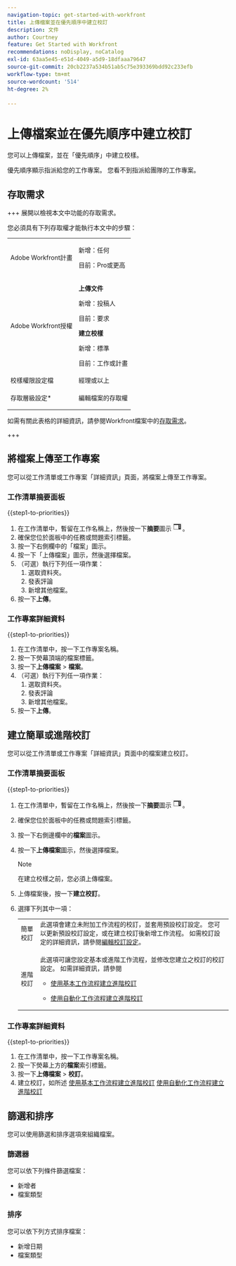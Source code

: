 ```yaml
---
navigation-topic: get-started-with-workfront
title: 上傳檔案並在優先順序中建立校訂
description: 文件
author: Courtney
feature: Get Started with Workfront
recommendations: noDisplay, noCatalog
exl-id: 63aa5e45-e51d-4049-a5d9-18dfaaa79647
source-git-commit: 20cb2237a534b51ab5c75e393369bdd92c233efb
workflow-type: tm+mt
source-wordcount: '514'
ht-degree: 2%

---
```


# 上傳檔案並在優先順序中建立校訂

您可以上傳檔案，並在「優先順序」中建立校樣。

優先順序顯示指派給您的工作專案。 您看不到指派給團隊的工作專案。

## 存取需求

+++ 展開以檢視本文中功能的存取需求。

您必須具有下列存取權才能執行本文中的步驟：

<table style="table-layout:auto"> 
 <col> 
 <col> 
 <tbody> 
  <tr> 
   <td role="rowheader">Adobe Workfront計畫</td> 
   <td> 
   <p>新增：任何 </p>
   <p>目前：Pro或更高</p>
   </td> 
  </tr> 
  <tr> 
   <td role="rowheader">Adobe Workfront授權</td> 
   <td> 
      <p><strong>上傳文件</strong></p>
   <p>新增：投稿人</p>
   <p>目前：要求</p>
      <p><strong>建立校樣</strong></p>
        <p>新增：標準</p>
     <p>目前：工作或計畫</p>
   </td> 
  </tr> 
  <tr> 
   <td role="rowheader">校樣權限設定檔 </td> 
   <td>經理或以上</td> 
  </tr> 
  <tr> 
   <td role="rowheader">存取層級設定*</td> 
   <td> <p>編輯檔案的存取權</p> </td> 
  </tr> 
 </tbody> 
</table>

如需有關此表格的詳細資訊，請參閱Workfront檔案中的[存取需求](/help/quicksilver/administration-and-setup/add-users/access-levels-and-object-permissions/access-level-requirements-in-documentation.md)。

+++

## 將檔案上傳至工作專案

您可以從工作清單或工作專案「詳細資訊」頁面，將檔案上傳至工作專案。

### 工作清單摘要面板


{{step1-to-priorities}}

1. 在工作清單中，暫留在工作名稱上，然後按一下&#x200B;**摘要**&#x200B;圖示![開啟摘要圖示](assets/summary-icon.png)。
1. 確保您位於面板中的任務或問題索引標籤。
1. 按一下右側欄中的「檔案」圖示。
1. 按一下「上傳檔案」圖示，然後選擇檔案。
1. （可選）執行下列任一項作業：
   1. 選取資料夾。
   1. 發表評論
   1. 新增其他檔案。
1. 按一下&#x200B;**上傳**。

### 工作專案詳細資料

{{step1-to-priorities}}

1. 在工作清單中，按一下工作專案名稱。
1. 按一下熒幕頂端的檔案標籤。
1. 按一下&#x200B;**上傳檔案** > **檔案**。
1. （可選）執行下列任一項作業：
   1. 選取資料夾。
   1. 發表評論
   1. 新增其他檔案。
1. 按一下&#x200B;**上傳**。


## 建立簡單或進階校訂

您可以從工作清單或工作專案「詳細資訊」頁面中的檔案建立校訂。

### 工作清單摘要面板


{{step1-to-priorities}}

1. 在工作清單中，暫留在工作名稱上，然後按一下&#x200B;**摘要**&#x200B;圖示![開啟摘要圖示](assets/summary-icon.png)。
1. 確保您位於面板中的任務或問題索引標籤。
1. 按一下右側邊欄中的&#x200B;**檔案**&#x200B;圖示。
1. 按一下&#x200B;**上傳檔案**&#x200B;圖示，然後選擇檔案。

   >[!NOTE]
   >
   >在建立校樣之前，您必須上傳檔案。


1. 上傳檔案後，按一下&#x200B;**建立校訂**。
1. 選擇下列其中一項：

   <table style="table-layout:auto"> 
    <col> 
    <col> 
    <tbody> 
     <tr> 
      <td role="rowheader">簡單校訂</td> 
      <td>此選項會建立未附加工作流程的校訂，並套用預設校訂設定。 您可以更新預設校訂設定，或在建立校訂後新增工作流程。 如需校訂設定的詳細資訊，請參閱<a href="/help/quicksilver/review-and-approve-work/proofing/managing-proofs-within-workfront/edit-proof-settings.md" class="MCXref xref">編輯校訂設定</a>。</td> 
     </tr> 
     <tr> 
      <td role="rowheader">進階校訂</td> 
      <td> <p>此選項可讓您設定基本或進階工作流程，並修改您建立之校訂的校訂設定。 如需詳細資訊，請參閱 </p> 
       <ul> 
        <li><p><a href="/help/quicksilver/review-and-approve-work/proofing/creating-proofs-within-workfront/configure-basic-proof-workflow.md" class="MCXref xref">使用基本工作流程建立進階校訂</a> </p> </li> 
        <li> <p><a href="/help/quicksilver/review-and-approve-work/proofing/creating-proofs-within-workfront/create-automated-proof-workflow.md" class="MCXref xref">使用自動化工作流程建立進階校訂</a></p></li> 
       </ul>
        </td> 
     </tr> 
    </tbody> 
   </table>

### 工作專案詳細資料

{{step1-to-priorities}}

1. 在工作清單中，按一下工作專案名稱。
1. 按一下熒幕上方的&#x200B;**檔案**&#x200B;索引標籤。
1. 按一下&#x200B;**上傳檔案** > **校訂**。
1. 建立校訂，如所述
   [使用基本工作流程建立進階校訂](/help/quicksilver/review-and-approve-work/proofing/creating-proofs-within-workfront/configure-basic-proof-workflow.md)
   [使用自動化工作流程建立進階校訂](/help/quicksilver/review-and-approve-work/proofing/creating-proofs-within-workfront/create-automated-proof-workflow.md)

<!--

## Open a proof



## Edit a document

Edit name

Add description

manage

Add new version, open proof, edit, download, move, share, remove
-->

## 篩選和排序

您可以使用篩選和排序選項來組織檔案。

### 篩選器

您可以依下列條件篩選檔案：

* 新增者
* 檔案類型

### 排序

您可以依下列方式排序檔案：

* 新增日期
* 檔案類型
